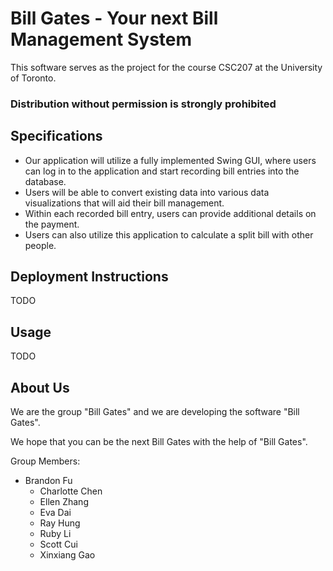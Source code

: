 # Bill Gates - Your next Bill Management System

This software serves as the project for the course CSC207 at the University of Toronto.

<h3>Distribution without permission is strongly prohibited</h3>

## Specifications

- Our application will utilize a fully implemented Swing GUI, 
where users can log in to the application and start recording bill entries into the database.
- Users will be able to convert existing data into various data visualizations that will 
aid their bill management. 
- Within each recorded bill entry, users can provide additional details on the payment. 
- Users can also utilize this application to calculate a split bill with other people.

## Deployment Instructions

TODO

## Usage

TODO

## About Us

We are the group "Bill Gates" and we are developing the software "Bill Gates".

We hope that you can be the next Bill Gates with the help of "Bill Gates".

Group Members:

- Brandon Fu
  - Charlotte Chen
  - Ellen Zhang
  - Eva Dai
  - Ray Hung
  - Ruby Li
  - Scott Cui
  - Xinxiang Gao